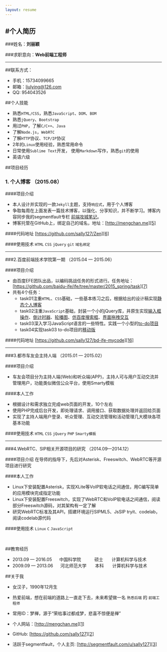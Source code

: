 ```yaml
---
layout: resume
---
```



#个人简历
---

###姓名：**刘丽颖**

###求职意向：**Web前端工程师**

---

##联系方式：
- 手机：15734099665
- 邮箱：liulying@126.com
- QQ:  954043526

##个人技能
- 熟悉`HTML/CSS`，熟悉`JavaScript`、`DOM`、`BOM`
- 熟悉`jQuery`、`Bootstrap`
- 用过`PHP`，了解`C/C++`、`Java`
- 了解`Node.js`，`WebRTC`
- 了解`HTTP`协议、`TCP/IP`协议
- 2年的`Linux`使用经验，熟悉常用命令
- 日常使用`Sublime Text`开发， 使用`Markdown`写作，熟悉`git`的使用
- 英语六级


##项目经历

### 1. 个人博客      （2015.08）

####项目介绍
 - 本人设计并实现的一款`Jekyll`主题，支持`响应式`，用于个人博客
 - 争取每周在上面发表一篇技术博客，以强化、分享知识，并不断学习。博客内容同步我的segmentfault专栏 [前端攻城笔记][4]。
 - 博客托管在GitHub上，绑定自己的域名，地址：[http://mengchan.me][5]

####代码地址
[https://github.com/sally127/Zen][6]

####使用技术
`HTML`  `CSS`  `jQuery` `git` `域名绑定`

---

###2.百度前端技术学院第一期    （2015.04 — 2015.06）

####项目介绍
- 由百度EFE团队出品，以编码挑战任务的形式进行。任务地址：[https://github.com/baidu-ife/ife/tree/master/2015_spring/task][7]
- 共有4个任务：
  - task01注重`HTML`、`CSS`基础，一些基本练习之后，根据给出的设计稿实现[静态个人博客][8]
  - task02注重`JavaScript`基础，封装一个小的jQuery库，并原生实现[输入框操作][9]、[倒计时器][10]、[轮播图][11]、[仿百度搜索框][12]、[界面拖拽交互][13]
  - task03深入学习JavaScript语言的一些特性。实践一个小型的[to-do项目][14]
  - task04实现task03 to-do项目的[移动版][15]

####代码地址
[https://github.com/sally127/bd-ife-mycode][16]

---

###3.都市车友会主持人端    （2015.01 — 2015.02）

####项目介绍
- 车友会项目分为主持人端(Web)和听众端(APP)，主持人可与用户互动交流并管理用户，功能类似微信公众平台，使用Smarty模板

####本人工作
- 根据设计和需求独立完成web页面的开发，10个左右
- 使用PHP完成后台开发，即处理请求、调用接口、获取数据处理并返回给页面
- 实现了主持人端用户登录、听众管理、互动交流管理和活动管理几大模块各项基本功能

####使用技术
`HTML` `CSS`  `jQuery` `PHP` `Smarty模板`

---

###4.WebRTC、SIP相关开源项目的研究 （2014.09—2014.12）

####项目介绍
在导师的指导下，先后对Asterisk、Freeswitch、WebRTC等开源项目进行研究

####本人工作
- Linux下安装配置Asterisk，实现XLite等VoIP软电话之间通信，用C编写简单的应用模块完成指定功能
- Linux下安装配置Freeswitch，实现了WebRTC和VoIP软电话之间通信，阅读部分Freeswitch源码，对其架构有一定了解
- 研究WebRTC标准及其API，搭建环境运行SIPML5、JsSIP tryit、codelab，阅读codelab源代码

####使用技术
`Linux` `C`  `JavaScript`

<br>

##教育经历

- 2013.09 — 2016.05&nbsp;&nbsp;&nbsp;&nbsp;&nbsp;&nbsp;中国科学院  &nbsp;&nbsp;&nbsp;&nbsp;&nbsp;&nbsp;&nbsp;&nbsp;&nbsp;&nbsp;硕士  &nbsp;&nbsp;&nbsp;&nbsp;&nbsp;&nbsp;计算机科学与技术
- 2009.09 — 2013.06&nbsp;&nbsp;&nbsp;&nbsp;&nbsp;&nbsp;河北师范大学  &nbsp;&nbsp;&nbsp;&nbsp;&nbsp;&nbsp;本科&nbsp;&nbsp;&nbsp;&nbsp;&nbsp;&nbsp;  计算机科学与技术


##关于我
- 女汉子，1990年12月生
- 热爱前端，想在前端的道路上一直走下去，未来希望做一名 `熟悉后端` 的 `前端工程师`
- 常用ID：梦禅，源于“荣枯事过都成梦，悲喜不惊便是禅”
- 个人网站：[http://mengchan.me][1]
- GitHub: [https://github.com/sally127][2]
- 活跃于segmentfault，个人主页: [http://segmentfault.com/u/sally127][3]






  [1]: http://mengchan.me
  [2]: https://github.com/sally127
  [3]: http://segmentfault.com/u/sally127
  [4]: http://segmentfault.com/blog/sallyfenotes
  [5]: http://mengchan.me
  [6]: https://github.com/sally127/Zen
  [7]: https://github.com/baidu-ife/ife/tree/master/2015_spring/task
  [8]: http://sally127.github.io/gallery/index.html
  [9]: http://sally127.github.io/gallery/task2/task0002_1.html
  [10]: http://sally127.github.io/gallery/task2/task0002_2.html
  [11]: http://sally127.github.io/gallery/task2/task0002_3.html
  [12]: http://sally127.github.io/gallery/task2/task0002_4.html
  [13]: http://sally127.github.io/gallery/task2/task0002_5.html
  [14]: http://sally127.github.io/gallery/task3/index.html
  [15]: http://sally127.github.io/gallery/task4/index.html
  [16]: https://github.com/sally127/bd-ife-mycode